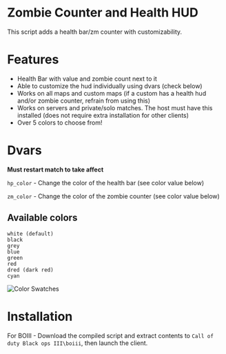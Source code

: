 # Zombie Counter and Health HUD
This script adds a health bar/zm counter with customizability.

# Features
* Health Bar with value and zombie count next to it
* Able to customize the hud individually using dvars (check below)
* Works on all maps and custom maps (if a custom has a health hud and/or zombie counter, refrain from using this)
* Works on servers and private/solo matches. The host must have this installed (does not require extra installation for other clients)
* Over 5 colors to choose from!

# Dvars

**Must restart match to take affect**

`hp_color` - Change the color of the health bar (see color value below)

`zm_color` - Change the color of the zombie counter (see color value below)

## Available colors
```
white (default)
black
grey
blue
green
red
dred (dark red)
cyan
```

![Color Swatches](https://cdn.discordapp.com/attachments/1073741846028754954/1096235389536174211/hud_colors.png)

# Installation
For BOIII - Download the compiled script and extract contents to `Call of duty Black ops III\boiii`, then launch the client.

